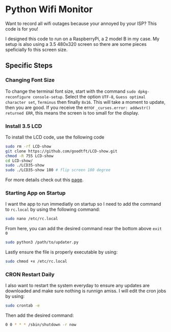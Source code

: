 # Python Wifi Monitor

Want to record all wifi outages because your annoyed by your ISP? This code is for you!

I designed this code to run on a RaspberryPi, a 2 model B in my case. My setup is also using a 3.5 480x320 screen so there are some pieces speficially fo this screen size.

## Specific Steps

### Changing Font Size

To change the terminal font size, start with the command `sudo dpkg-reconfigure console-setup`. Select the option `UTF-8`, `Guess optimal character set`, `Terminus` then finally `8x16`.
This will take a moment to update, then you are good. If you receive the error `_curses.error: addwstr() returned ERR`, this means the screen is too small for the display.

### Install 3.5 LCD

To install the LCD code, use the following code

```bash
sudo rm -rf LCD-show
git clone https://github.com/goodtft/LCD-show.git
chmod -R 755 LCD-show
cd LCD-show/
sudo ./LCD35-show
sudo ./LCD35-show 180 # flip screen 180 degree
```

For more details check out this [page](http://www.lcdwiki.com/3.5inch_RPi_Display).

### Starting App on Startup

I want the app to run immediatly on startup so I need to add the command to `rc.local` by using the following command:

```bash
sudo nano /etc/rc.local
```

From here, you can add the desired command near the bottom above `exit 0`

```bash
sudo python3 /path/to/updater.py
```

Lastly ensure the file is properly executable by using:

```bash
sudo chmod +x /etc/rc.local
```

### CRON Restart Daily

I also want to restart the system everyday to ensure any updates are downloaded and make sure nothing is runnign amiss. I will edit the cron jobs by using:

```bash
sudo crontab -e
```

Then add the desired command:

```bash
0 0 * * * /sbin/shutdown -r now
```
